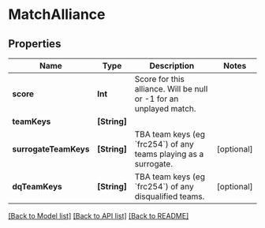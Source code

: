 # MatchAlliance

## Properties
Name | Type | Description | Notes
------------ | ------------- | ------------- | -------------
**score** | **Int** | Score for this alliance. Will be null or -1 for an unplayed match. | 
**teamKeys** | **[String]** |  | 
**surrogateTeamKeys** | **[String]** | TBA team keys (eg &#x60;frc254&#x60;) of any teams playing as a surrogate. | [optional] 
**dqTeamKeys** | **[String]** | TBA team keys (eg &#x60;frc254&#x60;) of any disqualified teams. | [optional] 

[[Back to Model list]](../README.md#documentation-for-models) [[Back to API list]](../README.md#documentation-for-api-endpoints) [[Back to README]](../README.md)


